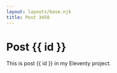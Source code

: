 ```yaml
---
layout: layouts/base.njk
title: Post 3458
---
```


# Post {{ id }}

This is post {{ id }} in my Eleventy project.
